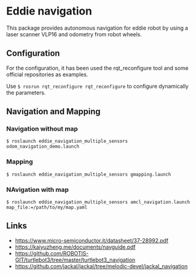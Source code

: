 # Eddie navigation

This package provides autonomous navigation for eddie robot by using a laser scanner VLP16 and odometry from robot wheels.

## Configuration

For the configuration, it has been used the rqt_reconfigure tool and some official repositories as examples.

Use ``$ rosrun rqt_reconfigure rqt_reconfigure`` to configure dynamically the parameters.

## Navigation and Mapping

### Navigation without map

``$ roslaunch eddie_navigation_multiple_sensors odom_navigation_demo.launch``

### Mapping

``$ roslaunch eddie_navigation_multiple_sensors gmapping.launch``

### NAvigation with map

``$ roslaunch eddie_navigation_multiple_sensors amcl_navigation.launch map_file:=/path/to/my/map.yaml``

## Links

* https://www.micro-semiconductor.it/datasheet/37-28992.pdf
* https://kaiyuzheng.me/documents/navguide.pdf
* https://github.com/ROBOTIS-GIT/turtlebot3/tree/master/turtlebot3_navigation
* https://github.com/jackal/jackal/tree/melodic-devel/jackal_navigation